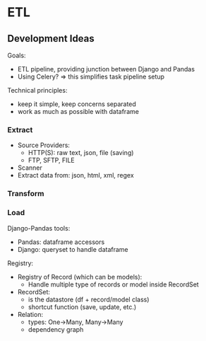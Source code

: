 # ETL

## Development Ideas

Goals:
- ETL pipeline, providing junction between Django and Pandas
- Using Celery? => this simplifies task pipeline setup

Technical principles:
- keep it simple, keep concerns separated
- work as much as possible with dataframe

### Extract
- Source Providers:
    - HTTP(S): raw text, json, file (saving)
    - FTP, SFTP, FILE
- Scanner
- Extract data from: json, html, xml, regex

### Transform


### Load
Django-Pandas tools:
- Pandas: dataframe accessors
- Django: queryset to handle dataframe

Registry:
- Registry of Record (which can be models):
    - Handle multiple type of records or model inside RecordSet
- RecordSet:
    - is the datastore (df + record/model class)
    - shortcut function  (save, update, etc.)
- Relation:
    - types: One->Many, Many->Many
    - dependency graph
